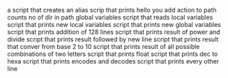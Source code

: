 a script that creates an alias
scrip that prints hello you
add action to path
counts no of dir in path
global variables
script that reads local variables
script that prints new local variables
script that prints new global variables
script that prints addition of 128 lines
script that prints result of power and divide
script that prints result followed by new line
script that prints result that conver from base 2 to 10
script that prints result of all possible combinations of two letters
script that prints float
script that prints dec to hexa
script that prints encodes and decodes
script that prints every other line
